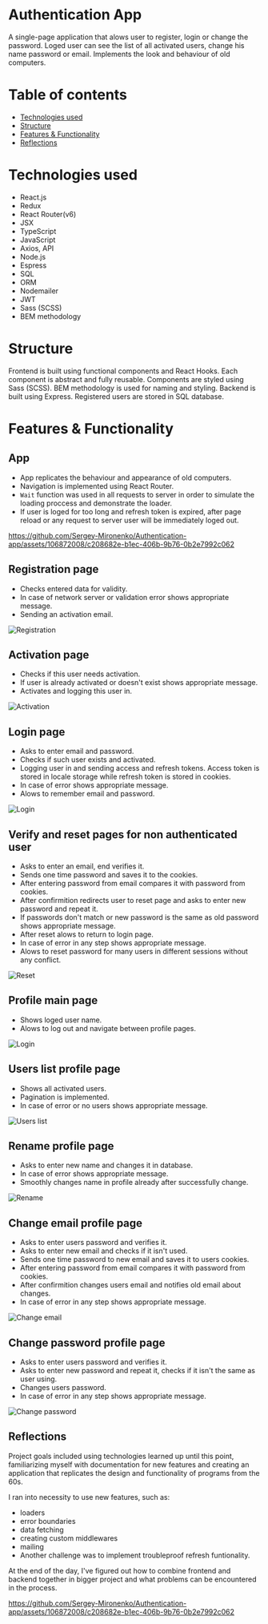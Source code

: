 # Authentication App
A single-page application that alows user to register, login or change the password. Loged user can see the list of all activated users, change his name password or email. Implements the look and behaviour of old computers.

# Table of contents
- [Technologies used](#technologies-used)
- [Structure](#structure)
- [Features & Functionality](#features--functionality)
- [Reflections](#reflections)

# Technologies used
- React.js
- Redux
- React Router(v6)
- JSX
- TypeScript
- JavaScript
- Axios, API
- Node.js
- Espress
- SQL
- ORM
- Nodemailer
- JWT
- Sass (SCSS)
- BEM methodology

# Structure
Frontend is built using functional components and React Hooks. Each component is abstract and fully reusable. Components are styled using Sass (SCSS). BEM methodology is used for naming and styling.
Backend is built using Express. Registered users are stored in SQL database.

# Features & Functionality

## App 
- App replicates the behaviour and appearance of old computers.
- Navigation is implemented using React Router.
- `Wait` function was used in all requests to server in order to simulate the loading proccess and demonstrate the loader.
- If user is loged for too long and refresh token is expired, after page reload or any request to server user will be immediately loged out.

https://github.com/Sergey-Mironenko/Authentication-app/assets/106872008/c208682e-b1ec-406b-9b76-0b2e7992c062

## Registration page
- Checks entered data for validity.
- In case of network server or validation error shows appropriate message.
- Sending an activation email.

![Registration](./public/Gifs/Registration.gif)

## Activation page
- Checks if this user needs activation.
- If user is already activated or doesn't exist shows appropriate message.
- Activates and logging this user in.

![Activation](./public/Gifs/Activation.gif)

## Login page
- Asks to enter email and password.
- Checks if such user exists and activated.
- Logging user in and sending access and refresh tokens. Access token is stored in locale storage while refresh token is stored in cookies.
- In case of error shows appropriate message.
- Alows to remember email and password.

![Login](./public/Gifs/Login.gif)

## Verify and reset pages for non authenticated user
- Asks to enter an email, end verifies it.
- Sends one time password and saves it to the cookies.
- After entering password from email compares it with password from cookies.
- After confirmition redirects user to reset page and asks to enter new password and repeat it.
- If passwords don't match or new password is the same as old password shows appropriate message.
- After reset alows to return to login page.
- In case of error in any step shows appropriate message.
- Alows to reset password for many users in different sessions without any conflict.

![Reset](./public/Gifs/Reset.gif)

## Profile main page
- Shows loged user name.
- Alows to log out and navigate between profile pages.

![Login](./public/Gifs/Profile.gif)

## Users list profile page
- Shows all activated users.
- Pagination is implemented.
- In case of error or no users shows appropriate message.

![Users list](./public/Gifs/Users.gif)

## Rename profile page
- Asks to enter new name and changes it in database.
- In case of error shows appropriate message.
- Smoothly changes name in profile already after successfully change.

![Rename](./public/Gifs/Rename.gif)

## Change email profile page
- Asks to enter users password and verifies it.
- Asks to enter new email and checks if it isn't used.
- Sends one time password to new email and saves it to users cookies.
- After entering password from email compares it with password from cookies.
- After confirmition changes users email and notifies old email about changes.
- In case of error in any step shows appropriate message.

![Change email](./public/Gifs/ChangeEmail.gif)

## Change password profile page
- Asks to enter users password and verifies it.
- Asks to enter new password and repeat it, checks if it isn't the same as user using.
- Changes users password.
- In case of error in any step shows appropriate message.

![Change password](./public/Gifs/ChangePassword.gif)

## Reflections
Project goals included using technologies learned up until this point, familiarizing myself with documentation for new features and creating an application that replicates the design and functionality of programs from the 60s.

I ran into necessity to use new features, such as:
 - loaders
 - error boundaries
 - data fetching
 - creating custom middlewares
 - mailing
 - Another challenge was to implement troubleproof refresh funtionality.

 At the end of the day, I've figured out how to combine frontend and backend together in bigger project and what problems can be encountered in the process.

 


https://github.com/Sergey-Mironenko/Authentication-app/assets/106872008/c208682e-b1ec-406b-9b76-0b2e7992c062



